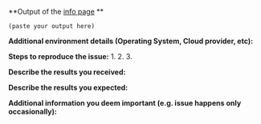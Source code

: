 <!--

This issue queue is primarily intended for tracking features, bugs and work items associated with
the Datadog Agent open-source project.

Prior to submitting an issue please review the following:

- [ ] [Troubleshooting](https://datadog.zendesk.com/hc/en-us/sections/200766955-Troubleshooting) section of our [Knowledge base](https://datadog.zendesk.com/hc/en-us).
- [ ] Finally, you can open a Github issue respecting this [title convention](https://github.com/DataDog/dd-agent/blob/master/CONTRIBUTING.md#commits-titles) (it helps us triage).

NOTE: we provide no official support for any integrations in integrations-extras.
These are community supported.

If you are reporting a new issue, make sure that we do not have any duplicates
already open. You can ensure this by searching the issue list for this
repository. If there is a duplicate, please close your issue and add a comment
to the existing issue instead.

If you suspect your issue is a bug, please edit your issue description to
include the BUG REPORT INFORMATION shown below.

---------------------------------------------------
BUG REPORT INFORMATION
---------------------------------------------------
Use the commands below to provide key information from your environment:
You do NOT have to include this information if this is a FEATURE REQUEST
-->

**Output of the [info page](https://help.datadoghq.com/hc/en-us/articles/203764635-Agent-Status-and-Information) **

```
(paste your output here)
```

**Additional environment details (Operating System, Cloud provider, etc):**


**Steps to reproduce the issue:**
1.
2.
3.


**Describe the results you received:**


**Describe the results you expected:**


**Additional information you deem important (e.g. issue happens only occasionally):**
